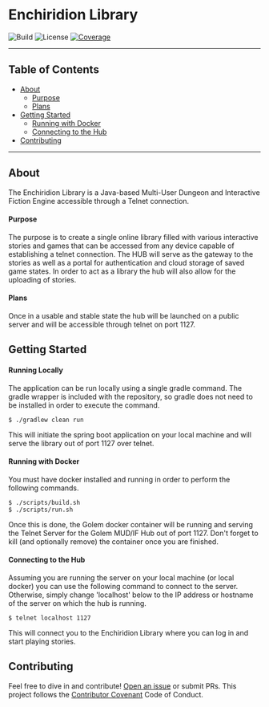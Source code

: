 # Enchiridion Library

![Build](https://travis-ci.org/sshookman/ProjectRead.svg?branch=master) ![License](https://img.shields.io/badge/license-GPL%20v3-brightgreen.svg) [![Coverage](https://codecov.io/gh/sshookman/ProjectRead/branch/master/graph/badge.svg)](https://codecov.io/gh/sshookman/ProjectRead)

---

## Table of Contents

- [About](#about)
  - [Purpose](#purpose)
  - [Plans](#plans)
- [Getting Started](#getting-started)
  - [Running with Docker](#running-with-docker)
  - [Connecting to the Hub](#connecting-to-the-hub)
- [Contributing](#contributing)

---

## About

The Enchiridion Library is a Java-based Multi-User Dungeon and Interactive Fiction Engine accessible
through a Telnet connection.

#### Purpose

The purpose is to create a single online library filled with various interactive stories and games
that can be accessed from any device capable of establishing a telnet connection. The HUB will serve
as the gateway to the stories as well as a portal for authentication and cloud storage of saved game
states. In order to act as a library the hub will also allow for the uploading of stories.

#### Plans

Once in a usable and stable state the hub will be launched on a public server and will be accessible
through telnet on port 1127.

## Getting Started

#### Running Locally

The application can be run locally using a single gradle command. The gradle wrapper is included
with the repository, so gradle does not need to be installed in order to execute the command.

```
$ ./gradlew clean run
```

This will initiate the spring boot application on your local machine and will serve the library out
of port 1127 over telnet.

#### Running with Docker

You must have docker installed and running in order to perform the following commands.

```
$ ./scripts/build.sh
$ ./scripts/run.sh
```

Once this is done, the Golem docker container will be running and serving the Telnet Server for
the Golem MUD/IF Hub out of port 1127. Don't forget to kill (and optionally remove) the container
once you are finished.

#### Connecting to the Hub

Assuming you are running the server on your local machine (or local docker) you can use
the following command to connect to the server. Otherwise, simply change 'localhost' below to the
IP address or hostname of the server on which the hub is running.

```
$ telnet localhost 1127
```

This will connect you to the Enchiridion Library where you can log in and start playing stories.


## Contributing

Feel free to dive in and contribute! [Open an issue](https://github.com/sshookman/ProjectRead/issues/new) or submit PRs.
This project follows the [Contributor Covenant](http://contributor-covenant.org/version/1/3/0/) Code of Conduct.
